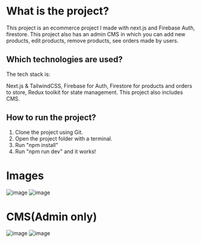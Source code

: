 # **What is the project?**

This project is an ecommerce project I made with next.js and Firebase Auth, firestore. This project also has an admin CMS in which you can 
add new products, edit products, remove products, see orders made by users.

## **Which technologies are used?**
The tech stack is:

Next.js & TailwindCSS, Firebase for Auth, Firestore for products and orders to store, Redux toolkit for state management. This project also includes CMS.

## **How to run the project?**
1. Clone the project using Git.
2. Open the project folder with a terminal.
3. Run "npm install"
4. Run "npm run dev"
and it works!

# **Images**

![image](https://github.com/fatihdonmezdev/sisterslab-fullstack-nextjs-ecommerce/assets/72231439/1e03eda4-46c5-443f-9e72-236afa4c3f86)
![image](https://github.com/fatihdonmezdev/sisterslab-fullstack-nextjs-ecommerce/assets/72231439/62a270b5-7f06-46bd-a3b4-ef1921679e06)

# **CMS(Admin only)**

![image](https://github.com/fatihdonmezdev/sisterslab-fullstack-nextjs-ecommerce/assets/72231439/8bbb27db-0454-42bb-9239-34e577c4693e)
![image](https://github.com/fatihdonmezdev/sisterslab-fullstack-nextjs-ecommerce/assets/72231439/cb57dc77-0045-42de-93a5-203ec49513d0)
